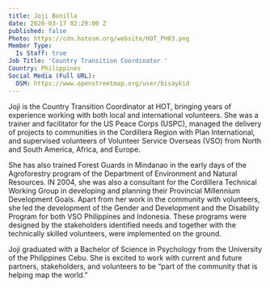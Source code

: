 ```yaml
---
title: Joji Bonilla
date: 2020-03-17 02:29:00 Z
published: false
Photo: https://cdn.hotosm.org/website/HOT_PH03.png
Member Type:
  Is Staff: true
Job Title: 'Country Transition Coordinator '
Country: Philippines
Social Media (Full URL):
  OSM: https://www.openstreetmap.org/user/bisaykid
---
```


Joji is the Country Transition Coordinator at HOT, bringing years of experience working with both local and international volunteers. She was a trainer and facilitator for the US Peace Corps (USPC), managed the delivery of projects to communities in the Cordillera Region with Plan International, and supervised volunteers of Volunteer Service Overseas (VSO) from North and South America, Africa, and Europe.

She has also trained Forest Guards in Mindanao in the early days of the Agroforestry program of the Department of Environment and Natural Resources. IN 2004, she was also a consultant for the Cordillera Technical Working Group in developing and planning their Provincial Millennium Development Goals. Apart from her work in the community with volunteers, she led the development of the Gender and Development and the Disability Program for both VSO Philippines and Indonesia. These programs were designed by the stakeholders identified needs and together with the technically skilled volunteers, were implemented on the ground.

Joji graduated with a Bachelor of Science in Psychology from the University of the Philippines Cebu. She is excited to work with current and future partners, stakeholders, and volunteers to be “part of the community that is helping map the world.”

